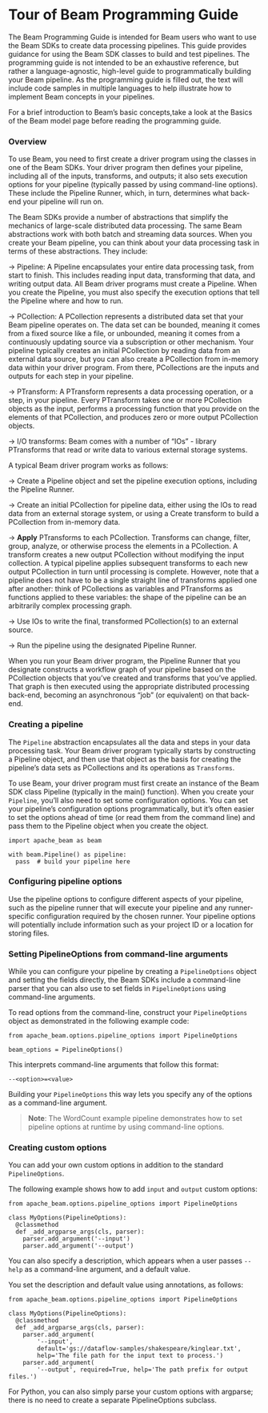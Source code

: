 <!--
Licensed under the Apache License, Version 2.0 (the "License");
you may not use this file except in compliance with the License.
You may obtain a copy of the License at

http://www.apache.org/licenses/LICENSE-2.0

Unless required by applicable law or agreed to in writing, software
distributed under the License is distributed on an "AS IS" BASIS,
WITHOUT WARRANTIES OR CONDITIONS OF ANY KIND, either express or implied.
See the License for the specific language governing permissions and
limitations under the License.
-->
# Tour of Beam Programming Guide

The Beam Programming Guide is intended for Beam users who want to use the Beam SDKs to create data processing pipelines. This guide provides guidance for using the Beam SDK classes to build and test pipelines. The programming guide is not intended to be an exhaustive reference, but rather a language-agnostic, high-level guide to programmatically building your Beam pipeline. As the programming guide is filled out, the text will include code samples in multiple languages to help illustrate how to implement Beam concepts in your pipelines.

For a brief introduction to Beam’s basic concepts,take a look at the Basics of the Beam model page before reading the programming guide.

### Overview

To use Beam, you need to first create a driver program using the classes in one of the Beam SDKs. Your driver program then defines your pipeline, including all of the inputs, transforms, and outputs; it also sets execution options for your pipeline (typically passed by using command-line options). These include the Pipeline Runner, which, in turn, determines what back-end your pipeline will run on.

The Beam SDKs provide a number of abstractions that simplify the mechanics of large-scale distributed data processing. The same Beam abstractions work with both batch and streaming data sources. When you create your Beam pipeline, you can think about your data processing task in terms of these abstractions. They include:

&#8594; Pipeline: A Pipeline encapsulates your entire data processing task, from start to finish. This includes reading input data, transforming that data, and writing output data. All Beam driver programs must create a Pipeline. When you create the Pipeline, you must also specify the execution options that tell the Pipeline where and how to run.

&#8594; PCollection: A PCollection represents a distributed data set that your Beam pipeline operates on. The data set can be bounded, meaning it comes from a fixed source like a file, or unbounded, meaning it comes from a continuously updating source via a subscription or other mechanism. Your pipeline typically creates an initial PCollection by reading data from an external data source, but you can also create a PCollection from in-memory data within your driver program. From there, PCollections are the inputs and outputs for each step in your pipeline.

&#8594; PTransform: A PTransform represents a data processing operation, or a step, in your pipeline. Every PTransform takes one or more PCollection objects as the input, performs a processing function that you provide on the elements of that PCollection, and produces zero or more output PCollection objects.

&#8594; I/O transforms: Beam comes with a number of “IOs” - library PTransforms that read or write data to various external storage systems.

A typical Beam driver program works as follows:

&#8594; Create a Pipeline object and set the pipeline execution options, including the Pipeline Runner.

&#8594; Create an initial PCollection for pipeline data, either using the IOs to read data from an external storage system, or using a Create transform to build a PCollection from in-memory data.

&#8594; **Apply** PTransforms to each PCollection. Transforms can change, filter, group, analyze, or otherwise process the elements in a PCollection. A transform creates a new output PCollection without modifying the input collection. A typical pipeline applies subsequent transforms to each new output PCollection in turn until processing is complete. However, note that a pipeline does not have to be a single straight line of transforms applied one after another: think of PCollections as variables and PTransforms as functions applied to these variables: the shape of the pipeline can be an arbitrarily complex processing graph.

&#8594; Use IOs to write the final, transformed PCollection(s) to an external source.

&#8594; Run the pipeline using the designated Pipeline Runner.

When you run your Beam driver program, the Pipeline Runner that you designate constructs a workflow graph of your pipeline based on the PCollection objects that you’ve created and transforms that you’ve applied. That graph is then executed using the appropriate distributed processing back-end, becoming an asynchronous “job” (or equivalent) on that back-end.

### Creating a pipeline

The `Pipeline` abstraction encapsulates all the data and steps in your data processing task. Your Beam driver program typically starts by constructing a Pipeline object, and then use that object as the basis for creating the pipeline’s data sets as PCollections and its operations as `Transforms`.

To use Beam, your driver program must first create an instance of the Beam SDK class Pipeline (typically in the main() function). When you create your `Pipeline`, you’ll also need to set some configuration options. You can set your pipeline’s configuration options programmatically, but it’s often easier to set the options ahead of time (or read them from the command line) and pass them to the Pipeline object when you create the object.

```
import apache_beam as beam

with beam.Pipeline() as pipeline:
  pass  # build your pipeline here
```

### Configuring pipeline options

Use the pipeline options to configure different aspects of your pipeline, such as the pipeline runner that will execute your pipeline and any runner-specific configuration required by the chosen runner. Your pipeline options will potentially include information such as your project ID or a location for storing files.

### Setting PipelineOptions from command-line arguments

While you can configure your pipeline by creating a `PipelineOptions` object and setting the fields directly, the Beam SDKs include a command-line parser that you can also use to set fields in `PipelineOptions` using command-line arguments.

To read options from the command-line, construct your `PipelineOptions` object as demonstrated in the following example code:

```
from apache_beam.options.pipeline_options import PipelineOptions

beam_options = PipelineOptions()
```

This interprets command-line arguments that follow this format:

```
--<option>=<value>
```

Building your `PipelineOptions` this way lets you specify any of the options as a command-line argument.

> **Note**: The WordCount example pipeline demonstrates how to set pipeline options at runtime by using command-line options.

### Creating custom options

You can add your own custom options in addition to the standard `PipelineOptions`.

The following example shows how to add `input` and `output` custom options:

```
from apache_beam.options.pipeline_options import PipelineOptions

class MyOptions(PipelineOptions):
  @classmethod
  def _add_argparse_args(cls, parser):
    parser.add_argument('--input')
    parser.add_argument('--output')
```

You can also specify a description, which appears when a user passes `--help` as a command-line argument, and a default value.

You set the description and default value using annotations, as follows:

```
from apache_beam.options.pipeline_options import PipelineOptions

class MyOptions(PipelineOptions):
  @classmethod
  def _add_argparse_args(cls, parser):
    parser.add_argument(
        '--input',
        default='gs://dataflow-samples/shakespeare/kinglear.txt',
        help='The file path for the input text to process.')
    parser.add_argument(
        '--output', required=True, help='The path prefix for output files.')
```

For Python, you can also simply parse your custom options with argparse; there is no need to create a separate PipelineOptions subclass.
